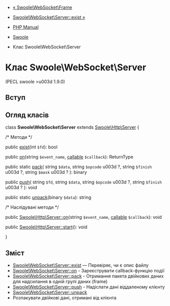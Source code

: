 - [« Swoole\WebSocket\Frame](class.swoole-websocket-frame.md)
- [Swoole\WebSocket\Server::exist
»](swoole-websocket-server.exist.md)

- [PHP Manual](index.md)
- [Swoole](book.swoole.md)
- Клас Swoole\WebSocket\Server

# Клас Swoole\WebSocket\Server

(PECL swoole \>u003d 1.9.0)

## Вступ

## Огляд класів

class **Swoole\WebSocket\Server** extends
[Swoole\Http\Server](class.swoole-http-server.md) {

/\* Методи \*/

public [exist](swoole-websocket-server.exist.md)(int `$fd`): bool

public [on](swoole-websocket-server.on.md)(string `$event_name`,
[callable](language.types.callable.md) `$callback`): ReturnType

public static [pack](swoole-websocket-server.pack.md)(
string `$data`,
string `$opcode` u003d ?,
string `$finish` u003d ?,
string `$mask` u003d ?
): binary

public [push](swoole-websocket-server.push.md)(
string `$fd`,
string `$data`,
string `$opcode` u003d ?,
string `$finish` u003d ?
): void

public static [unpack](swoole-websocket-server.unpack.md)(binary
`$data`): string

/\* Наслідувані методи \*/

public [Swoole\Http\Server::on](swoole-http-server.on.md)(string
`$event_name`, [callable](language.types.callable.md) `$callback`):
void

public [Swoole\Http\Server::start](swoole-http-server.start.md)():
void

}

## Зміст

- [Swoole\WebSocket\Server::exist](swoole-websocket-server.exist.md)
— Перевіряє, чи є опис файлу
- [Swoole\WebSocket\Server::on](swoole-websocket-server.on.md) -
Зареєструвати callback-функцію події
- [Swoole\WebSocket\Server::pack](swoole-websocket-server.pack.md) -
Отримання пакета двійкових даних для надсилання в одній групі даних
(frame)
- [Swoole\WebSocket\Server::push](swoole-websocket-server.push.md) -
Надіслати дані віддаленому клієнту
- [Swoole\WebSocket\Server::unpack](swoole-websocket-server.unpack.md)
- Розпакувати двійкові дані, отримані від клієнта
